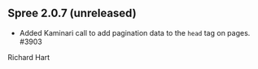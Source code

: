 ## Spree 2.0.7 (unreleased) ##

*   Added Kaminari call to add pagination data to the `head` tag on pages. #3903

  Richard Hart


